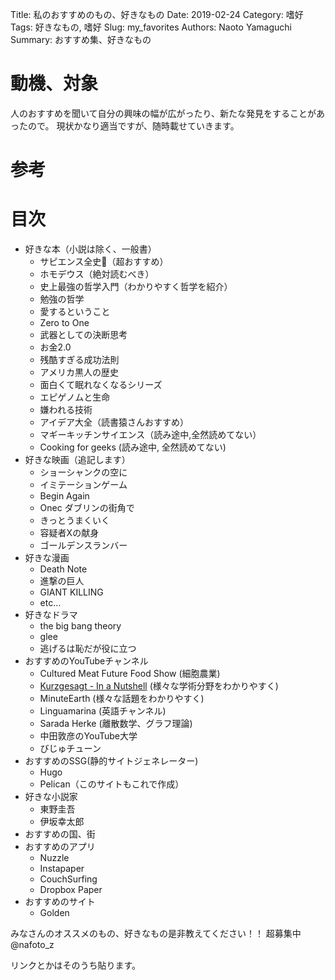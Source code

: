 Title: 私のおすすめのもの、好きなもの
Date: 2019-02-24
Category: 嗜好
Tags: 好きなもの, 嗜好
Slug: my_favorites
Authors: Naoto Yamaguchi
Summary: おすすめ集、好きなもの


# 動機、対象
人のおすすめを聞いて自分の興味の幅が広がったり、新たな発見をすることがあったので。
現状かなり適当ですが、随時載せていきます。

# 参考

# 目次

* 好きな本（小説は除く、一般書）
    * サピエンス全史（超おすすめ）
    * ホモデウス（絶対読むべき）
    * 史上最強の哲学入門（わかりやすく哲学を紹介）
    * 勉強の哲学
    * 愛するということ
    * Zero to One
    * 武器としての決断思考
    * お金2.0
    * 残酷すぎる成功法則
    * アメリカ黒人の歴史
    * 面白くて眠れなくなるシリーズ
    * エピゲノムと生命
    * 嫌われる技術
    * アイデア大全（読書猿さんおすすめ）
    * マギーキッチンサイエンス（読み途中,全然読めてない）
    * Cooking for geeks (読み途中, 全然読めてない)
* 好きな映画（追記します）
    * ショーシャンクの空に
    * イミテーションゲーム
    * Begin Again
    * Onec ダブリンの街角で
    * きっとうまくいく
    * 容疑者Xの献身
    * ゴールデンスランバー
* 好きな漫画
    * Death Note
    * 進撃の巨人
    * GIANT KILLING
    * etc...
* 好きなドラマ
    * the big bang theory
    * glee
    * 逃げるは恥だが役に立つ
* おすすめのYouTubeチャンネル
    * Cultured Meat Future Food Show (細胞農業)
    * [Kurzgesagt - In a Nutshell](https://www.youtube.com/user/Kurzgesagt) (様々な学術分野をわかりやすく)
    * MinuteEarth (様々な話題をわかりやすく)
    * Linguamarina (英語チャンネル)
    * Sarada Herke (離散数学、グラフ理論)
    * 中田敦彦のYouTube大学
    * びじゅチューン
* おすすめのSSG(静的サイトジェネレーター)
    * Hugo
    * Pelican（このサイトもこれで作成）
* 好きな小説家
    * 東野圭吾
    * 伊坂幸太郎
* おすすめの国、街
* おすすめのアプリ
    * Nuzzle
    * Instapaper
    * CouchSurfing
    * Dropbox Paper
* おすすめのサイト
    * Golden

みなさんのオススメのもの、好きなもの是非教えてください！！
超募集中@nafoto_z

リンクとかはそのうち貼ります。